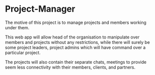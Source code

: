 # Project-Manager
The motive of this project is to manage projects and members working under them.

This web app will allow head of the organisation to manipulate over members and projects without any restrictions, while there will surely be some project leaders, project admins which will have command over a particular project.

The projects will also contain their separate chats, meetings to provide seem less connectivity with their members, clients, and partners.
